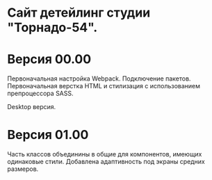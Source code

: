 # Сайт детейлинг студии "Торнадо-54".

# Версия 00.00
Первоначальная настройка Webpack. Подключение пакетов.  
Первоначальная верстка HTML и стилизация с использованием препроцессора SASS.  

Desktop версия.

# Версия 01.00
Часть классов объединины в общие для компонентов, имеющих одинаковые стили.
Добавлена адаптивность под экраны средних размеров.

